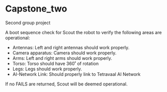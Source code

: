 # Capstone_two
Second group project

A boot sequence check for Scout the robot to verify the following
areas are operational:
- Antennas: Left and right antennas should work properly.
- Camera apparatus: Camera should work properly.
- Arms: Left and right arms should work properly.
- Torso: Torso should have 360˚ of rotation
- Legs: Legs should work properly.
- AI-Network Link: Should properly link to Tetravaal AI Network

If no FAILS are returned, Scout will be deemed operational.
